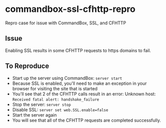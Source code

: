 # commandbox-ssl-cfhttp-repro
Repro case for issue with CommandBox, SSL, and CFHTTP

## Issue
Enabling SSL results in some CFHTTP requests to https domains to fail.

## To Reproduce

- Start up the server using CommandBox: `server start`
- Because SSL is enabled, you'll need to make an exception in your browser for visiting the site that is started
- You'll see that 2 of the CFHTTP calls result in an error: Unknown host: `Received fatal alert: handshake_failure`
- Stop the server: `server stop`
- Disable SSL: `server set web.SSL.enable=false`
- Start the server again
- You will see that all of the CFHTTP requests are completed successfully.
